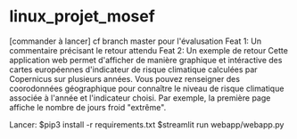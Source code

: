 # linux_projet_mosef

[commander à lancer] cf branch master pour l'évalusation Feat 1: Un commentaire précisant le retour attendu Feat 2: Un exemple de retour
Cette application web permet d'afficher de manière graphique et intéractive des cartes européennes d'indicateur de risque climatique calculées par Copernicus sur plusieurs années. 
Vous pouvez renseigner des coorodonnées géographique pour connaître le niveau de risque climatique associée à l'année et l'indicateur choisi.
Par exemple, la première page affiche le nombre de jours froid "extrême".

Lancer:
$pip3 install -r requirements.txt 
$streamlit run webapp/webapp.py

